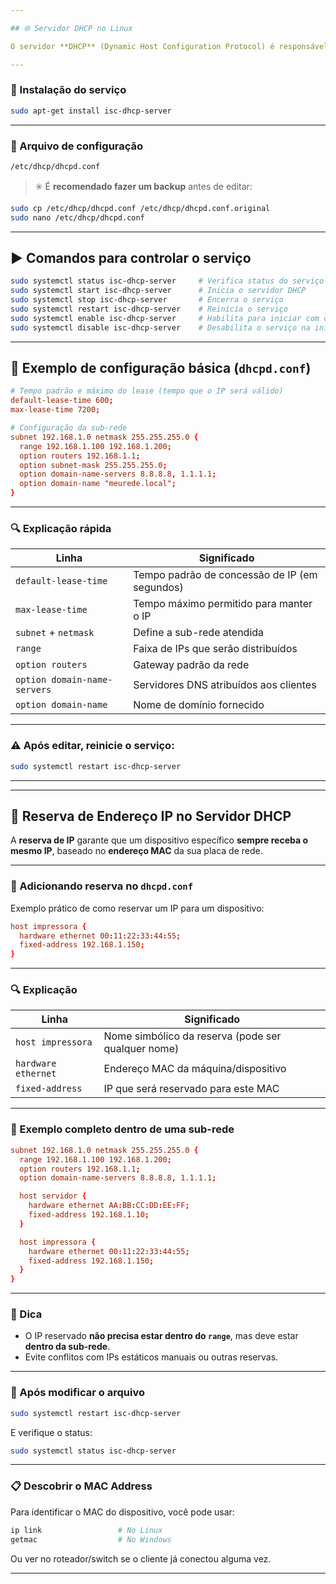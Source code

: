 ```yaml
---

## 🌐 Servidor DHCP no Linux

O servidor **DHCP** (Dynamic Host Configuration Protocol) é responsável por **atribuir endereços IP automaticamente** para os dispositivos da rede.

---
```


### 🔹 Instalação do serviço

```bash
sudo apt-get install isc-dhcp-server
```

---

### 🔧 Arquivo de configuração

```bash
/etc/dhcp/dhcpd.conf
```

> ✳️ É **recomendado fazer um backup** antes de editar:

```bash
sudo cp /etc/dhcp/dhcpd.conf /etc/dhcp/dhcpd.conf.original
sudo nano /etc/dhcp/dhcpd.conf
```

---

## ▶️ Comandos para controlar o serviço

```bash
sudo systemctl status isc-dhcp-server     # Verifica status do serviço
sudo systemctl start isc-dhcp-server      # Inicia o servidor DHCP
sudo systemctl stop isc-dhcp-server       # Encerra o serviço
sudo systemctl restart isc-dhcp-server    # Reinicia o serviço
sudo systemctl enable isc-dhcp-server     # Habilita para iniciar com o sistema
sudo systemctl disable isc-dhcp-server    # Desabilita o serviço na inicialização
```

---

## 📄 Exemplo de configuração básica (`dhcpd.conf`)

```conf
# Tempo padrão e máximo do lease (tempo que o IP será válido)
default-lease-time 600;
max-lease-time 7200;

# Configuração da sub-rede
subnet 192.168.1.0 netmask 255.255.255.0 {
  range 192.168.1.100 192.168.1.200;
  option routers 192.168.1.1;
  option subnet-mask 255.255.255.0;
  option domain-name-servers 8.8.8.8, 1.1.1.1;
  option domain-name "meurede.local";
}
```

---

### 🔍 Explicação rápida

| Linha                          | Significado                                         |
|-------------------------------|-----------------------------------------------------|
| `default-lease-time`          | Tempo padrão de concessão de IP (em segundos)       |
| `max-lease-time`              | Tempo máximo permitido para manter o IP             |
| `subnet` + `netmask`          | Define a sub-rede atendida                          |
| `range`                       | Faixa de IPs que serão distribuídos                 |
| `option routers`              | Gateway padrão da rede                              |
| `option domain-name-servers` | Servidores DNS atribuídos aos clientes              |
| `option domain-name`          | Nome de domínio fornecido                           |

---

### ⚠️ Após editar, reinicie o serviço:

```bash
sudo systemctl restart isc-dhcp-server
```

---
---

## 📌 Reserva de Endereço IP no Servidor DHCP

A **reserva de IP** garante que um dispositivo específico **sempre receba o mesmo IP**, baseado no **endereço MAC** da sua placa de rede.

---

### 🔧 Adicionando reserva no `dhcpd.conf`

Exemplo prático de como reservar um IP para um dispositivo:

```conf
host impressora {
  hardware ethernet 00:11:22:33:44:55;
  fixed-address 192.168.1.150;
}
```

---

### 🔍 Explicação

| Linha                             | Significado                                           |
|----------------------------------|-------------------------------------------------------|
| `host impressora`                | Nome simbólico da reserva (pode ser qualquer nome)   |
| `hardware ethernet`              | Endereço MAC da máquina/dispositivo                  |
| `fixed-address`                  | IP que será reservado para este MAC                  |

---

### 🔁 Exemplo completo dentro de uma sub-rede

```conf
subnet 192.168.1.0 netmask 255.255.255.0 {
  range 192.168.1.100 192.168.1.200;
  option routers 192.168.1.1;
  option domain-name-servers 8.8.8.8, 1.1.1.1;

  host servidor {
    hardware ethernet AA:BB:CC:DD:EE:FF;
    fixed-address 192.168.1.10;
  }

  host impressora {
    hardware ethernet 00:11:22:33:44:55;
    fixed-address 192.168.1.150;
  }
}
```

---

### 🔐 Dica

- O IP reservado **não precisa estar dentro do `range`**, mas deve estar **dentro da sub-rede**.
- Evite conflitos com IPs estáticos manuais ou outras reservas.

---

### 🔄 Após modificar o arquivo

```bash
sudo systemctl restart isc-dhcp-server
```

E verifique o status:
```bash
sudo systemctl status isc-dhcp-server
```

---

### 📋 Descobrir o MAC Address

Para identificar o MAC do dispositivo, você pode usar:

```bash
ip link                 # No Linux
getmac                  # No Windows
```

Ou ver no roteador/switch se o cliente já conectou alguma vez.

---
